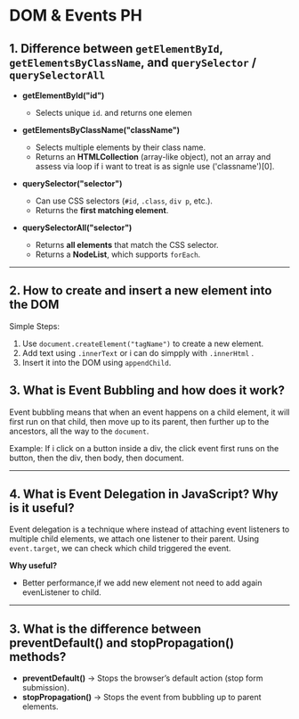 #  DOM & Events PH

## 1. Difference between `getElementById`, `getElementsByClassName`, and `querySelector` / `querySelectorAll`
- **getElementById("id")**  
  - Selects unique `id`. and returns one elemen  
  

- **getElementsByClassName("className")**  
  - Selects multiple elements by their class name.  
  - Returns an **HTMLCollection** (array-like object), not an array and assess via loop if i want to treat is as signle use ('classname')[0].  

- **querySelector("selector")**  
  - Can use CSS selectors (`#id`, `.class`, `div p`, etc.).  
  - Returns the **first matching element**.  

- **querySelectorAll("selector")**  
  - Returns **all elements** that match the CSS selector.  
  - Returns a **NodeList**, which supports `forEach`.  

---

## 2. How to create and insert a new element into the DOM
Simple Steps:  
1. Use `document.createElement("tagName")` to create a new element.  
2. Add text using `.innerText` or i can do simpply with `.innerHtml` .  
3. Insert it into the DOM using `appendChild`.


## 3. What is Event Bubbling and how does it work?
Event bubbling means that when an event happens on a child element, it will first run on that child, then move up to its parent, then further up to the ancestors, all the way to the `document`.

Example: If i click on a button inside a div, the click event first runs on the button, then the div, then body, then document.

---

## 4. What is Event Delegation in JavaScript? Why is it useful?
Event delegation is a technique where instead of attaching event listeners to multiple child elements, we attach one listener to their parent. Using `event.target`, we can check which child triggered the event.

**Why useful?**
- Better performance,if we add new element not need to add again evenListener to child.


---

## 3. What is the difference between preventDefault() and stopPropagation() methods?
- **preventDefault()** → Stops the browser’s default action (stop form submission).
- **stopPropagation()** → Stops the event from bubbling up to parent elements.

